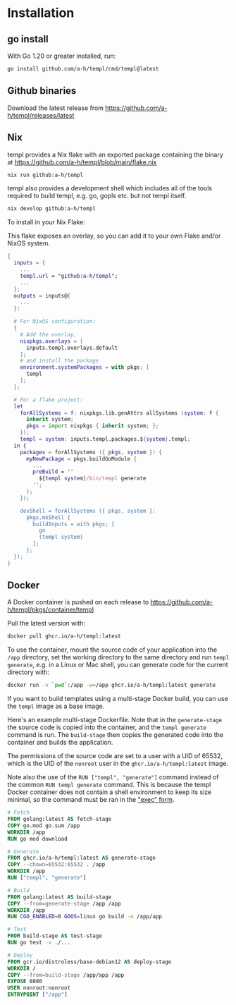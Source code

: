 # Installation

## go install

With Go 1.20 or greater installed, run:

```sh
go install github.com/a-h/templ/cmd/templ@latest
```

## Github binaries

Download the latest release from https://github.com/a-h/templ/releases/latest

## Nix

templ provides a Nix flake with an exported package containing the binary at https://github.com/a-h/templ/blob/main/flake.nix

```sh
nix run github:a-h/templ
```

templ also provides a development shell which includes all of the tools required to build templ, e.g. go, gopls etc. but not templ itself.

```sh
nix develop github:a-h/templ
```

To install in your Nix Flake:

This flake exposes an overlay, so you can add it to your own Flake and/or NixOS system.

```nix
{
  inputs = {
    ...
    templ.url = "github:a-h/templ";
    ...
  };
  outputs = inputs@{
    ...
  }:

  # For NixOS configuration:
  {
    # Add the overlay,
    nixpkgs.overlays = [
      inputs.templ.overlays.default
    ];
    # and install the package
    environment.systemPackages = with pkgs; [
      templ
    ];
  };

  # For a flake project:
  let
    forAllSystems = f: nixpkgs.lib.genAttrs allSystems (system: f {
      inherit system;
      pkgs = import nixpkgs { inherit system; };
    });
    templ = system: inputs.templ.packages.${system}.templ;
  in {
    packages = forAllSystems ({ pkgs, system }: {
      myNewPackage = pkgs.buildGoModule {
        ...
        preBuild = ''
          ${templ system}/bin/templ generate
        '';
      };
    });

    devShell = forAllSystems ({ pkgs, system }:
      pkgs.mkShell {
        buildInputs = with pkgs; [
          go
          (templ system)
        ];
      };
  });
}
```

## Docker

A Docker container is pushed on each release to https://github.com/a-h/templ/pkgs/container/templ

Pull the latest version with:

```bash
docker pull ghcr.io/a-h/templ:latest
```

To use the container, mount the source code of your application into the `/app` directory, set the working directory to the same directory and run `templ generate`, e.g. in a Linux or Mac shell, you can generate code for the current directory with:

```bash
docker run -v `pwd`:/app -w=/app ghcr.io/a-h/templ:latest generate
```

If you want to build templates using a multi-stage Docker build, you can use the `templ` image as a base image.

Here's an example multi-stage Dockerfile. Note that in the `generate-stage` the source code is copied into the container, and the `templ generate` command is run. The `build-stage` then copies the generated code into the container and builds the application.

The permissions of the source code are set to a user with a UID of 65532, which is the UID of the `nonroot` user in the `ghcr.io/a-h/templ:latest` image.

Note also the use of the `RUN ["templ", "generate"]` command instead of the common `RUN templ generate` command. This is because the templ Docker container does not contain a shell environment to keep its size minimal, so the command must be ran in the ["exec" form](https://docs.docker.com/reference/dockerfile/#shell-and-exec-form).

```Dockerfile
# Fetch
FROM golang:latest AS fetch-stage
COPY go.mod go.sum /app
WORKDIR /app
RUN go mod download

# Generate
FROM ghcr.io/a-h/templ:latest AS generate-stage
COPY --chown=65532:65532 . /app
WORKDIR /app
RUN ["templ", "generate"]

# Build
FROM golang:latest AS build-stage
COPY --from=generate-stage /app /app
WORKDIR /app
RUN CGO_ENABLED=0 GOOS=linux go build -o /app/app

# Test
FROM build-stage AS test-stage
RUN go test -v ./...

# Deploy
FROM gcr.io/distroless/base-debian12 AS deploy-stage
WORKDIR /
COPY --from=build-stage /app/app /app
EXPOSE 8080
USER nonroot:nonroot
ENTRYPOINT ["/app"]
```
